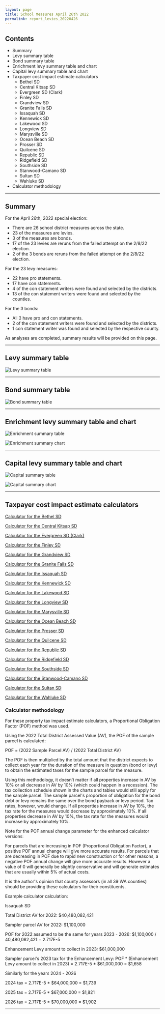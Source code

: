 ```yaml
---
layout: page
title: School Measures April 26th 2022
permalink: report_levies_20220426
---
```



## Contents
- Summary
- Levy summary table
- Bond summary table
- Enrichment levy summary table and chart
- Capital levy summary table and chart
- Taxpayer cost impact estimate calculators
  - Bethel SD
  - Central Kitsap SD
  - Evergreen SD (Clark)
  - Finley SD
  - Grandview SD
  - Granite Falls SD
  - Issaquah SD
  - Kennewick SD
  - Lakewood SD
  - Longview SD
  - Marysville SD
  - Ocean Beach SD
  - Prosser SD
  - Quilcene SD
  - Republic SD
  - Ridgefield SD
  - Southside SD
  - Stanwood-Camano SD
  - Sultan SD
  - Wahluke SD
- Calculator methodology

___

## Summary

For the April 26th, 2022 special election:
- There are 26 school district measures across the state.
- 23 of the measures are levies.
- 3 of the measures are bonds.
- 17 of the 23 levies are reruns from the failed attempt on the 2/8/22 election.
- 2 of the 3 bonds are reruns from the failed attempt on the 2/8/22 election.

For the 23 levy measures:
- 22 have pro statements.
- 17 have con statements.
- 4 of the con statement writers were found and selected by the districts.
- 13 of the con statement writers were found and selected by the counties.

For the 3 bonds:
- All 3 have pro and con statements.
- 2 of the con statement writers were found and selected by the districts.
- 1 con statement writer was found and selected by the respective county.


As analyses are completed, summary results will be provided on this page.

___

## Levy summary table

![Levy summary table](pagesManual/LeviesReport/20220426/LevyTable.png "Levy summary table")

___

## Bond summary table

![Bond summary table](pagesManual/LeviesReport/20220426/BondTable.png "Bond summary table")

___

## Enrichment levy summary table and chart

![Enrichment summary table](pagesManual/LeviesReport/20220426/EnrichmentLeviesSummaryTable.png "Enrichment summary table")

![Enrichment summary chart](pagesManual/LeviesReport/20220426/EnrichmentLeviesSummaryChart.png "Enrichment summary chart")

___

## Capital levy summary table and chart

![Capital summary table](pagesManual/LeviesReport/20220426/CapitalLeviesSummaryTable.png "Capital summary table")

![Capital summary chart](pagesManual/LeviesReport/20220426/CapitalLeviesSummaryChart.png "Capital summary chart")

___

## Taxpayer cost impact estimate calculators

[Calculator for the Bethel SD](calculator_bethel_enhanced)

[Calculator for the Central Kitsap SD](calculator_central_kitsap_enhanced)

[Calculator for the Evergreen SD (Clark)](calculator_evergreen_enhanced)

[Calculator for the Finley SD](calculator_finley_enhanced)

[Calculator for the Grandview SD](calculator_grandview_enhanced)

[Calculator for the Granite Falls SD](calculator_granite_falls_enhanced)

[Calculator for the Issaquah SD](calculator_issaquah_enhanced)

[Calculator for the Kennewick SD](calculator_kennewick_enhanced)

[Calculator for the Lakewood SD](calculator_lakewood_enhanced)

[Calculator for the Longview SD](calculator_longview_enhanced)

[Calculator for the Marysville SD](calculator_marysville_enhanced)

[Calculator for the Ocean Beach SD](calculator_ocean_beach_enhanced)

[Calculator for the Prosser SD](calculator_prosser_enhanced)

[Calculator for the Quilcene SD](calculator_quilcene_enhanced)

[Calculator for the Republic SD](calculator_republic_enhanced)

[Calculator for the Ridgefield SD](calculator_ridgefield_enhanced)

[Calculator for the Southside SD](calculator_southside_enhanced)

[Calculator for the Stanwood-Camano SD](calculator_stanwood-camano_enhanced)

[Calculator for the Sultan SD](calculator_sultan_enhanced)

[Calculator for the Wahluke SD](calculator_wahluke_enhanced)

### Calculator methodology

For these property tax impact estimate calculators, a Proportional Obligation Factor (POF) method was used.

Using the 2022 Total District Assessed Value (AV), the POF of the sample parcel is calculated:

POF = (2022 Sample Parcel AV) / (2022 Total District AV)

The POF is then multiplied by the total amount that the district expects to collect each year for the duration of the measure in question (bond or levy) 
to obtain the estimated taxes for the sample parcel for the measure.

Using this methodology, it doesn’t matter if all properties increase in AV by 10% or all decrease in AV by 10% (which could happen in a recession). 
The tax collection schedule shown in the charts and tables would still apply for the sample parcel. The sample parcel's proportion of obligation for the bond debt 
or levy remains the same over the bond payback or levy period. Tax rates, however, would change. If all properties increase in AV by 10%, the tax rate for the measures would 
decrease by approximately 10%. If all properties decrease in AV by 10%, the tax rate for the measures would increase by approximately 10%.

Note for the POF annual change parameter for the enhanced calculator versions:

For parcels that are increasing in POF (Proportional Obligation Factor), a positive POF annual change will give more accurate results. 
For parcels that are decreasing in POF due to rapid new construction or for other reasons, a negative POF annual change will give more accurate results. 
However a value of 0 will generally be slightly conservative and will generate estimates that are usually within 5% of actual costs. 

It is the author's opinion that county assessors (in all 39 WA counties) should be providing these calculators for their constituents. 

Example calculator calculation:

Issaquah SD

Total District AV for 2022: $40,480,082,421

Sampler parcel AV for 2022: $1,100,000

POF for 2022 assumed to be the same for years 2023 - 2026: $1,100,000 / 40,480,082,421 = 2.717E-5

Enhancement Levy amount to collect in 2023: $61,000,000

Sampler parcel's 2023 tax for the Enhancement Levy: POF * (Enhancement Levy amount to collect in 2023) = 2.717E-5 * $61,000,000 = $1,658

Similarly for the years 2024 - 2026

2024 tax = 2.717E-5 * $64,000,000 = $1,739

2025 tax = 2.717E-5 * $67,000,000 = $1,821

2026 tax = 2.717E-5 * $70,000,000 = $1,902


___


